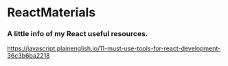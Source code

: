 # ReactMaterials
### A little info of my React useful resources.

https://javascript.plainenglish.io/11-must-use-tools-for-react-development-36c3b6ba2218
